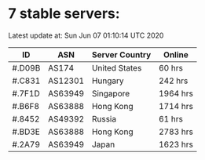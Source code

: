 # 7 stable servers:

Latest update at: Sun Jun 07 01:10:14 UTC 2020

| ID | ASN | Server Country | Online |
| -- | --- | -------------- | ------ |
| #.D09B | AS174 | United States | 60 hrs |
| #.C831 | AS12301 | Hungary | 242 hrs |
| #.7F1D | AS63949 | Singapore | 1964 hrs |
| #.B6F8 | AS63888 | Hong Kong | 1714 hrs |
| #.8452 | AS49392 | Russia | 61 hrs |
| #.BD3E | AS63888 | Hong Kong | 2783 hrs |
| #.2A79 | AS63949 | Japan | 1623 hrs |

